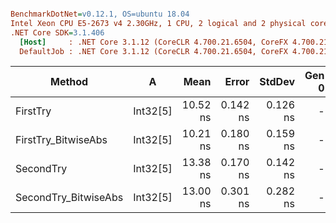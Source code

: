 ``` ini

BenchmarkDotNet=v0.12.1, OS=ubuntu 18.04
Intel Xeon CPU E5-2673 v4 2.30GHz, 1 CPU, 2 logical and 2 physical cores
.NET Core SDK=3.1.406
  [Host]     : .NET Core 3.1.12 (CoreCLR 4.700.21.6504, CoreFX 4.700.21.6905), X64 RyuJIT
  DefaultJob : .NET Core 3.1.12 (CoreCLR 4.700.21.6504, CoreFX 4.700.21.6905), X64 RyuJIT


```
|               Method |        A |     Mean |    Error |   StdDev | Gen 0 | Gen 1 | Gen 2 | Allocated |
|--------------------- |--------- |---------:|---------:|---------:|------:|------:|------:|----------:|
|             FirstTry | Int32[5] | 10.52 ns | 0.142 ns | 0.126 ns |     - |     - |     - |         - |
|  FirstTry_BitwiseAbs | Int32[5] | 10.21 ns | 0.180 ns | 0.159 ns |     - |     - |     - |         - |
|            SecondTry | Int32[5] | 13.38 ns | 0.170 ns | 0.142 ns |     - |     - |     - |         - |
| SecondTry_BitwiseAbs | Int32[5] | 13.00 ns | 0.301 ns | 0.282 ns |     - |     - |     - |         - |
